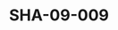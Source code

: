 ---
pid: SHA-09-009
title: SHA-09-009
language: en
original_label: 
rights: Sharhabil Ahmed
location_of_original: Sharhabil Ahmed
photographer_or_studio: 
scanned_from: photograph 7.4 by 10.5
_date: '1964'
location: southern sudan
description: Sharhabil Ahmed's band and others
additional_notes: 
permission_display: 'yes'
on_server: 'no'
on_website: 'no'
permalink: /photopages/en/SHA-09-009.html
layout: photo-page
---